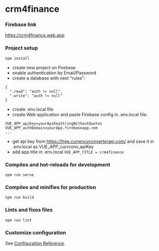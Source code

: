 # crm4finance

### Firebase link
https://crm4finance.web.app

### Project setup
```
npm install
```
* create new project on Firebase
* enable authentication by Email/Password
* create a database with next "rules": 
```
{ 
  ".read": "auth != null", 
  ".write": "auth != null" 
}
```
* create .env.local file
* create Web application and paste Firebase config in .env.local file:
```
VUE_APP_apiKey=yourApiKeyStringWithoutQuotes
VUE_APP_authDomain=yourApp.firebaseapp.com
...
```
* get api key from https://free.currencyconverterapi.com/ and save it in .env.local as VUE_APP_currconv_apiKey
* add app title in .env.local ```VUE_APP_TITLE = crm4finance```

### Compiles and hot-reloads for development
```
npm run serve
```

### Compiles and minifies for production
```
npm run build
```

### Lints and fixes files
```
npm run lint
```

### Customize configuration
See [Configuration Reference](https://cli.vuejs.org/config/).
